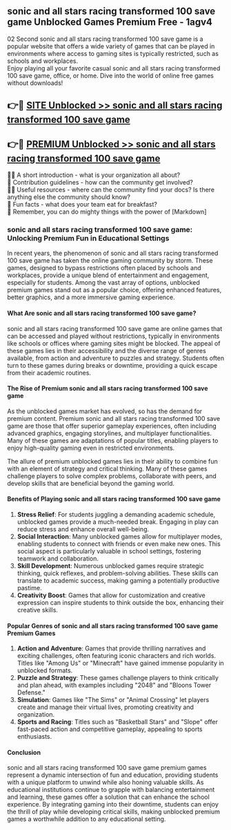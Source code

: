 ## sonic and all stars racing transformed 100 save game Unblocked Games Premium Free - 1agv4

02 Second sonic and all stars racing transformed 100 save game is a popular website that offers a wide variety of games that can be played in environments where access to gaming sites is typically restricted, such as schools and workplaces.  
Enjoy playing all your favorite casual sonic and all stars racing transformed 100 save game, office, or home. Dive into the world of online free games without downloads!

## 👉🔴 [SITE Unblocked >> sonic and all stars racing transformed 100 save game](http://freeplayer.one?title=sonic_and_all_stars_racing_transformed_100_save_game&ref=13D)

## 👉🔴 [PREMIUM Unblocked >> sonic and all stars racing transformed 100 save game](http://freeplayer.one?title=sonic_and_all_stars_racing_transformed_100_save_game&ref=13D)

🙋‍♀️ A short introduction - what is your organization all about?  
🌈 Contribution guidelines - how can the community get involved?  
👩‍💻 Useful resources - where can the community find your docs? Is there anything else the community should know?  
🍿 Fun facts - what does your team eat for breakfast?  
🧙 Remember, you can do mighty things with the power of [Markdown]

### sonic and all stars racing transformed 100 save game: Unlocking Premium Fun in Educational Settings

In recent years, the phenomenon of sonic and all stars racing transformed 100 save game has taken the online gaming community by storm. These games, designed to bypass restrictions often placed by schools and workplaces, provide a unique blend of entertainment and engagement, especially for students. Among the vast array of options, unblocked premium games stand out as a popular choice, offering enhanced features, better graphics, and a more immersive gaming experience.

#### What Are sonic and all stars racing transformed 100 save game?

sonic and all stars racing transformed 100 save game are online games that can be accessed and played without restrictions, typically in environments like schools or offices where gaming sites might be blocked. The appeal of these games lies in their accessibility and the diverse range of genres available, from action and adventure to puzzles and strategy. Students often turn to these games during breaks or downtime, providing a quick escape from their academic routines.

#### The Rise of Premium sonic and all stars racing transformed 100 save game

As the unblocked games market has evolved, so has the demand for premium content. Premium sonic and all stars racing transformed 100 save game are those that offer superior gameplay experiences, often including advanced graphics, engaging storylines, and multiplayer functionalities. Many of these games are adaptations of popular titles, enabling players to enjoy high-quality gaming even in restricted environments.

The allure of premium unblocked games lies in their ability to combine fun with an element of strategy and critical thinking. Many of these games challenge players to solve complex problems, collaborate with peers, and develop skills that are beneficial beyond the gaming world.

#### Benefits of Playing sonic and all stars racing transformed 100 save game

1.  **Stress Relief**: For students juggling a demanding academic schedule, unblocked games provide a much-needed break. Engaging in play can reduce stress and enhance overall well-being.
2.  **Social Interaction**: Many unblocked games allow for multiplayer modes, enabling students to connect with friends or even make new ones. This social aspect is particularly valuable in school settings, fostering teamwork and collaboration.
3.  **Skill Development**: Numerous unblocked games require strategic thinking, quick reflexes, and problem-solving abilities. These skills can translate to academic success, making gaming a potentially productive pastime.
4.  **Creativity Boost**: Games that allow for customization and creative expression can inspire students to think outside the box, enhancing their creative skills.

#### Popular Genres of sonic and all stars racing transformed 100 save game Premium Games

1.  **Action and Adventure**: Games that provide thrilling narratives and exciting challenges, often featuring iconic characters and rich worlds. Titles like "Among Us" or "Minecraft" have gained immense popularity in unblocked formats.
2.  **Puzzle and Strategy**: These games challenge players to think critically and plan ahead, with examples including "2048" and "Bloons Tower Defense."
3.  **Simulation**: Games like "The Sims" or "Animal Crossing" let players create and manage their virtual lives, promoting creativity and organization.
4.  **Sports and Racing**: Titles such as "Basketball Stars" and "Slope" offer fast-paced action and competitive gameplay, appealing to sports enthusiasts.

#### Conclusion

sonic and all stars racing transformed 100 save game premium games represent a dynamic intersection of fun and education, providing students with a unique platform to unwind while also honing valuable skills. As educational institutions continue to grapple with balancing entertainment and learning, these games offer a solution that can enhance the school experience. By integrating gaming into their downtime, students can enjoy the thrill of play while developing critical skills, making unblocked premium games a worthwhile addition to any educational setting.